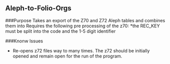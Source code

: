 ## Aleph-to-Folio-Orgs


###Purpose
Takes an export of the Z70 and Z72 Aleph tables and combines them into
Requires the following pre processing of the z70:
*the REC_KEY must be split into the code and the 1-5 digit identifier


###Knonw Issues
* Re-opens z72 files way to many times.  The z72 should be initially opened and remain open for the run of the program.  

